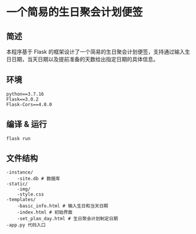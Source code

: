 # 一个简易的生日聚会计划便签

## 简述

本程序基于 Flask 的框架设计了一个简易的生日聚会计划便签，支持通过输入生日日期，当天日期以及提前准备的天数给出指定日期的具体信息。

## 环境

```
python==3.7.16
Flask==3.0.2
Flask-Cors==4.0.0
```

## 编译 & 运行

```
flask run
```

## 文件结构

```
-instance/
	-site.db # 数据库
-static/
	-img/
	-style.css
-templates/
	-basic_info.html # 输入生日和当天日期
	-index.html # 初始界面
	-set_plan_day.html # 生日聚会计划制定日期
-app.py 代码入口
```


